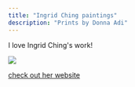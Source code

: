 ```yaml
---
title: "Ingrid Ching paintings"
description: "Prints by Donna Adi"
---
```

I love Ingrid Ching's work!        

<img src="/Blog/img/paint.png" class="pic">

<a class="moreinfo" href="https://ingridandching.com/"> check out her website</a>
